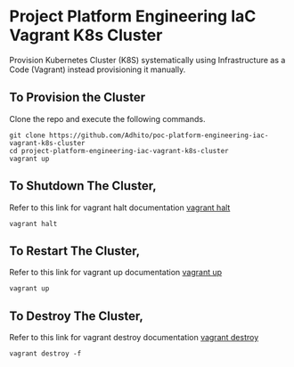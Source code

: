 # Project Platform Engineering IaC Vagrant K8s Cluster
Provision Kubernetes Cluster (K8S) systematically using Infrastructure as a Code (Vagrant) instead provisioning it manually.

## To Provision the Cluster
Clone the repo and execute the following commands.

```shell
git clone https://github.com/Adhito/poc-platform-engineering-iac-vagrant-k8s-cluster
cd project-platform-engineering-iac-vagrant-k8s-cluster
vagrant up
```

## To Shutdown The Cluster,
Refer to this link for vagrant halt documentation [vagrant halt](https://developer.hashicorp.com/vagrant/docs/cli/halt)

```shell
vagrant halt
```

## To Restart The Cluster,
Refer to this link for vagrant up documentation [vagrant up](https://developer.hashicorp.com/vagrant/docs/cli/up)

```shell
vagrant up
```

## To Destroy The Cluster,
Refer to this link for vagrant destroy documentation [vagrant destroy](https://developer.hashicorp.com/vagrant/docs/cli/destroy)

```shell
vagrant destroy -f
```

